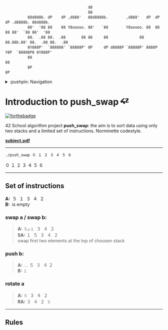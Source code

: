 
``` console
                                     d8
                                     88
          88d888b. dP    dP ,d888'   88d8888b.        ,d888'   dP  dP  dP .d8888b. 88d888b.
          88'  '88 88    88 Y8ooooo. 88'   `88        Y8ooooo. 88  88  88 88'  `88 88'  '88
          88.  .88 88.  .88       88 88     88              88 88.88b.88' 88.  .88 88.  .88
          8Y888P'  `888888' `88888P' 8P     dP d8888P `88888P' 8888P Y8P  `88888P8 8Y888P' 
          88                                                                       88
          8P                                                                       8P
```

<details> <summary> :pushpin: Navigation </summary>
  
## Navigation  
- [Introduction to push_swap](#-Introduction-to-push_swap)
  - [Set of instructions](##Set-of-instructions)
  - [Rules](##Rules)

</details>


# Introduction to push_swap  <img src="42.svg" width="25" title="hover text">
[![forthebadge ](https://forthebadge.com/images/badges/made-with-c.svg)](https://forthebadge.com)   

42 School algorithm project **push_swap**: the aim is to sort data using only two stacks and a limited set of instructions.  Norminette codestyle. 

[**subject.pdf**](https://cdn.intra.42.fr/pdf/pdf/23502/en.subject.pdf)
 
 
___


``` bash
./push_swap ０ １ ２ ３ ４ ５ ６
```


０ １ ２ ３ ４ ５ ６ 
___
## Set of instructions
 **A:**  ­­­ ５  ­ １ ­ ３ ­ ４ ­ ２  
 **B:**  ­­­ is empty
### **swap a / swap b:**  
> **A:** `５⥂１` ­ ３ ­ ４ ­ ２  
> **SA:** １ ­ ５ ­ ３ ­ ４ ­ ２  
swap first two elements at the top of choosen stack  

### push b:
> **A:**  `..` ５ ­ ３ ­ ４ ­２  
> **B:**  `１`

### rotate a
> **A:** `５` ­ ３ ­ ４ ­ ２    
> **RA:** ３ ­ ４ ­ ２ ­ `５` 

___

## Rules
